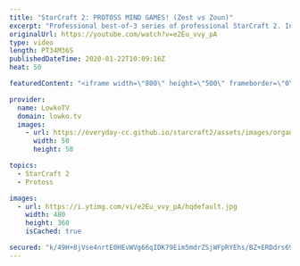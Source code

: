 ```yaml
---
title: "StarCraft 2: PROTOSS MIND GAMES! (Zest vs Zoun)"
excerpt: "Professional best-of-3 series of professional StarCraft 2. In this Protoss vs Protoss we see both players trying to outsmart each other constantly. I think pretty much everyone watching this is familiar with the Protoss player Zest. However Zoun is someone I've only just recently heard of for the first"
originalUrl: https://youtube.com/watch?v=e2Eu_vvy_pA
type: video
length: PT34M36S
publishedDateTime: 2020-01-22T10:09:16Z
heat: 50

featuredContent: "<iframe width=\"800\" height=\"500\" frameborder=\"0\" src=\"https://www.youtube.com/embed/e2Eu_vvy_pA\" allow=\"accelerometer; autoplay; encrypted-media; gyroscope; picture-in-picture\" allowfullscreen></iframe>"

provider:
  name: LowkoTV
  domain: lowko.tv
  images:
    - url: https://everyday-cc.github.io/starcraft2/assets/images/organizations/lowko.tv-50x50.jpg
      width: 50
      height: 50

topics:
  - StarCraft 2
  - Protoss

images:
  - url: https://i.ytimg.com/vi/e2Eu_vvy_pA/hqdefault.jpg
    width: 480
    height: 360
    isCached: true

secured: "k/49H+8jVse4nrtE0HEvWVg66qIDK79Eim5mdrZSjWFpRYEhs/BZ+ERDdrs69TJ5IniMy67CuISpvmn0I71EEadIMdt7h/v5zAr26Bd9nkRHN+SDHfO1Q86v05oCr9HCg0HKQHqp2srHsPV9rDoHuxtj+d+Vsm9JM9rtIPtBC7v3R0kj82Lcn8C8C1/4Lttv4vBsbPhBhEC0PynibMfh9XRoSZ59dESM2oovCJFFppqBy/eJ2UMsa+dBNzohr1v/LWq5VbRV7GZhpl22QNwb6TS9eHUP4Xv3X6yXgUEW7JkMGWOkQHYAlLnxgWGJtnPW5fv9S5IPcBJnu2SDe/bfvdQ+lfDNVH1LHcaO4ch/lzVUSySxRl5ywhYHFNC+2vwX4XlOejvYmNEddIBuG07i4dCEji+cKRrY7PU1O57nlDs=;DAJHdlYJBHS5SoIYkxh/lg=="
---
```


